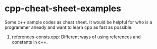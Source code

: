 # cpp-cheat-sheet-examples
Some c++ sample codes as cheat sheet. It would be helpful for who is a programmer already and want to learn cpp as fast as possible.


1. references-consts.cpp: Different ways of using references and constants in c++.


